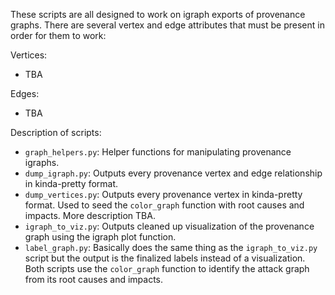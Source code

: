 These scripts are all designed to work on igraph exports of provenance graphs. There are several vertex and edge attributes that must be present in order for them to work:

Vertices:
* TBA

Edges:
* TBA

Description of scripts:
* `graph_helpers.py`: Helper functions for manipulating provenance igraphs.
* `dump_igraph.py`: Outputs every provenance vertex and edge relationship in kinda-pretty format.
* `dump_vertices.py`: Outputs every provenance vertex in kinda-pretty format. Used to seed the `color_graph` function with root causes and impacts. More description TBA.
* `igraph_to_viz.py`: Outputs cleaned up visualization of the provenance graph using the igraph plot function.
* `label_graph.py`: Basically does the same thing as the `igraph_to_viz.py` script but the output is the finalized labels instead of a visualization. Both scripts use the `color_graph` function to identify the attack graph from its root causes and impacts.
